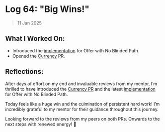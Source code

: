 # Log 64: "Big Wins!"

> 11 Jan 2025

## What I Worked On:

- Introduced the
  [implementation](https://github.com/shaavan/rust-lightning/commits/pr3246.16)
  for Offer with No Blinded Path.
- Opened the
  [Currency](https://github.com/lightningdevkit/rust-lightning/pull/3525) PR.

## Reflections:

After days of effort on my end and invaluable reviews from my mentor, I’m
thrilled to have introduced the
[Currency PR](https://github.com/lightningdevkit/rust-lightning/pull/3525) and
the latest
[implementation](https://github.com/shaavan/rust-lightning/commits/pr3246.16)
for Offer with No Blinded Path.

Today feels like a huge win and the culmination of persistent hard work! I’m
incredibly grateful to my mentor for their guidance throughout this journey.

Looking forward to the reviews from my peers on both PRs. Onwards to the next
steps with renewed energy! 🚀
